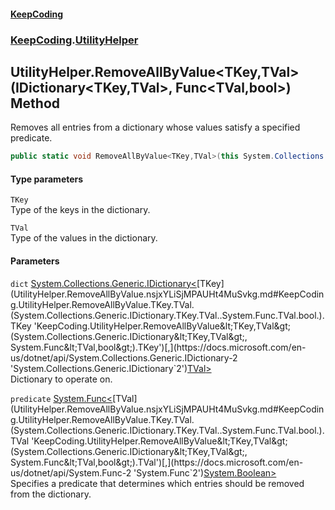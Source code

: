#### [KeepCoding](index.md 'index')
### [KeepCoding](KeepCoding.md 'KeepCoding').[UtilityHelper](UtilityHelper.md 'KeepCoding.UtilityHelper')
## UtilityHelper.RemoveAllByValue&lt;TKey,TVal&gt;(IDictionary&lt;TKey,TVal&gt;, Func&lt;TVal,bool&gt;) Method
Removes all entries from a dictionary whose values satisfy a specified predicate.
```csharp
public static void RemoveAllByValue<TKey,TVal>(this System.Collections.Generic.IDictionary<TKey,TVal> dict, System.Func<TVal,bool> predicate);
```
#### Type parameters
<a name='KeepCoding.UtilityHelper.RemoveAllByValue.TKey.TVal.(System.Collections.Generic.IDictionary.TKey.TVal..System.Func.TVal.bool.).TKey'></a>
`TKey`  
Type of the keys in the dictionary.
  
<a name='KeepCoding.UtilityHelper.RemoveAllByValue.TKey.TVal.(System.Collections.Generic.IDictionary.TKey.TVal..System.Func.TVal.bool.).TVal'></a>
`TVal`  
Type of the values in the dictionary.
  
#### Parameters
<a name='KeepCoding.UtilityHelper.RemoveAllByValue.TKey.TVal.(System.Collections.Generic.IDictionary.TKey.TVal..System.Func.TVal.bool.).dict'></a>
`dict` [System.Collections.Generic.IDictionary&lt;](https://docs.microsoft.com/en-us/dotnet/api/System.Collections.Generic.IDictionary-2 'System.Collections.Generic.IDictionary`2')[TKey](UtilityHelper.RemoveAllByValue.nsjxYLiSjMPAUHt4MuSvkg.md#KeepCoding.UtilityHelper.RemoveAllByValue.TKey.TVal.(System.Collections.Generic.IDictionary.TKey.TVal..System.Func.TVal.bool.).TKey 'KeepCoding.UtilityHelper.RemoveAllByValue&lt;TKey,TVal&gt;(System.Collections.Generic.IDictionary&lt;TKey,TVal&gt;, System.Func&lt;TVal,bool&gt;).TKey')[,](https://docs.microsoft.com/en-us/dotnet/api/System.Collections.Generic.IDictionary-2 'System.Collections.Generic.IDictionary`2')[TVal](UtilityHelper.RemoveAllByValue.nsjxYLiSjMPAUHt4MuSvkg.md#KeepCoding.UtilityHelper.RemoveAllByValue.TKey.TVal.(System.Collections.Generic.IDictionary.TKey.TVal..System.Func.TVal.bool.).TVal 'KeepCoding.UtilityHelper.RemoveAllByValue&lt;TKey,TVal&gt;(System.Collections.Generic.IDictionary&lt;TKey,TVal&gt;, System.Func&lt;TVal,bool&gt;).TVal')[&gt;](https://docs.microsoft.com/en-us/dotnet/api/System.Collections.Generic.IDictionary-2 'System.Collections.Generic.IDictionary`2')  
Dictionary to operate on.
  
<a name='KeepCoding.UtilityHelper.RemoveAllByValue.TKey.TVal.(System.Collections.Generic.IDictionary.TKey.TVal..System.Func.TVal.bool.).predicate'></a>
`predicate` [System.Func&lt;](https://docs.microsoft.com/en-us/dotnet/api/System.Func-2 'System.Func`2')[TVal](UtilityHelper.RemoveAllByValue.nsjxYLiSjMPAUHt4MuSvkg.md#KeepCoding.UtilityHelper.RemoveAllByValue.TKey.TVal.(System.Collections.Generic.IDictionary.TKey.TVal..System.Func.TVal.bool.).TVal 'KeepCoding.UtilityHelper.RemoveAllByValue&lt;TKey,TVal&gt;(System.Collections.Generic.IDictionary&lt;TKey,TVal&gt;, System.Func&lt;TVal,bool&gt;).TVal')[,](https://docs.microsoft.com/en-us/dotnet/api/System.Func-2 'System.Func`2')[System.Boolean](https://docs.microsoft.com/en-us/dotnet/api/System.Boolean 'System.Boolean')[&gt;](https://docs.microsoft.com/en-us/dotnet/api/System.Func-2 'System.Func`2')  
Specifies a predicate that determines which entries should be removed from the dictionary.
  
